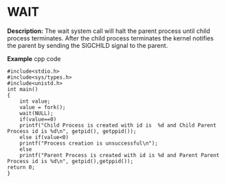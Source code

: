 # WAIT
**Description:** The wait system call will halt the parent process until child process terminates. After the child process terminates the kernel notifies the parent by sending the SIGCHILD signal to the parent.

**Example** cpp code
```
#include<stdio.h>
#include<sys/types.h>
#include<unistd.h>
int main()
{
	int value;
	value = fork();
	wait(NULL);
	if(value==0)
	printf("Child Process is created with id is  %d and Child Parent Process id is %d\n", getpid(), getppid());
	else if(value<0)
	printf("Process creation is unsuccessful\n");
	else
	printf("Parent Process is created with id is %d and Parent Parent Process id is %d\n", getpid(),getppid());
return 0;
}
```
